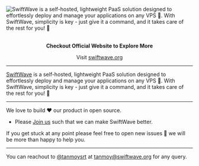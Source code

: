 ![SwiftWave is a self-hosted, lightweight PaaS solution designed to effortlessly deploy and manage your applications on any VPS 🚀. With SwiftWave, simplicity is key - just give it a command, and it takes care of the rest for you! 👀](https://github.com/swiftwave-org/swiftwave/assets/57363826/807a7622-37fd-4951-b177-50b538a45339)

<br>
<div align="center">
   <b>Checkout Official Website to Explore More</b>
   <p>Visit <a href="https://swiftwave.org/">swiftwave.org</a></p>
</div>

---

[SwiftWave](https://swiftwave.org/) is a self-hosted, lightweight PaaS solution designed to effortlessly deploy and manage your applications on any VPS 🚀. With SwiftWave, simplicity is key - just give it a command, and it takes care of the rest for you! 👀

---

We love to build ❤ our product in open source.
 - Please [Join us](https://slack.swiftwave.org/) such that we can make SwiftWave better.

If you get stuck at any point please feel free to open new issues 🚀 we will be more than happy to help you.

---

You can reachout to [@tanmoysrt](https://github.com/tanmoysrt) at tanmoy@swiftwave.org for any query.
